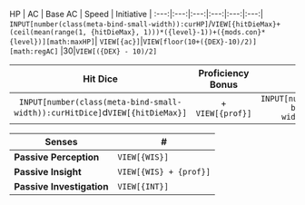 


HP | AC | Base AC | Speed | Initiative |
:---:|:---:|:---:|:---:|:---:|:---:|
`INPUT[number(class(meta-bind-small-width)):curHP]`/`VIEW[{hitDieMax}+(ceil(mean(range(1, {hitDieMax}, 1)))*({level}-1))+({mods.con}*{level})][math:maxHP]`| `VIEW[{ac}]`|`VIEW[floor(10+({DEX}-10)/2)][math:regAC]` |30|`VIEW[({DEX} - 10)/2]`

 
Hit Dice | Proficiency Bonus | Temp HP | 
:---:|:---:|:---:|
`INPUT[number(class(meta-bind-small-width)):curHitDice]`d`VIEW[{hitDieMax}]`|+ `VIEW[{prof}]`|`INPUT[number(class(meta-bind-small-width)):tempHP]`

Senses | \# |
---|---|
**Passive Perception** |`VIEW[{WIS}]`|
**Passive Insight** |`VIEW[{WIS} + {prof}]`|
**Passive Investigation** |`VIEW[{INT}]`|


